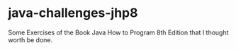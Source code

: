 # java-challenges-jhp8
Some Exercises of the Book Java How to Program 8th Edition that I thought worth be done.
